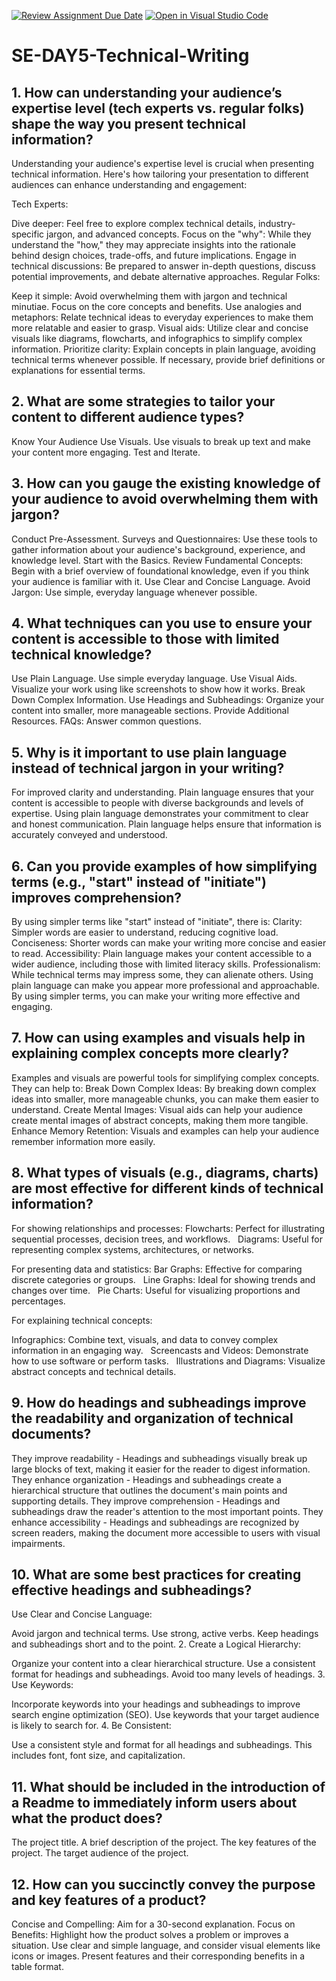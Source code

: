 [![Review Assignment Due Date](https://classroom.github.com/assets/deadline-readme-button-22041afd0340ce965d47ae6ef1cefeee28c7c493a6346c4f15d667ab976d596c.svg)](https://classroom.github.com/a/zsAR-pyY)
[![Open in Visual Studio Code](https://classroom.github.com/assets/open-in-vscode-2e0aaae1b6195c2367325f4f02e2d04e9abb55f0b24a779b69b11b9e10269abc.svg)](https://classroom.github.com/online_ide?assignment_repo_id=17156156&assignment_repo_type=AssignmentRepo)
# SE-DAY5-Technical-Writing
## 1. How can understanding your audience’s expertise level (tech experts vs. regular folks) shape the way you present technical information?
Understanding your audience's expertise level is crucial when presenting technical information. Here's how tailoring your presentation to different audiences can enhance understanding and engagement:

Tech Experts:

Dive deeper: Feel free to explore complex technical details, industry-specific jargon, and advanced concepts.
Focus on the "why": While they understand the "how," they may appreciate insights into the rationale behind design choices, trade-offs, and future implications.
Engage in technical discussions: Be prepared to answer in-depth questions, discuss potential improvements, and debate alternative approaches.
Regular Folks:

Keep it simple: Avoid overwhelming them with jargon and technical minutiae. Focus on the core concepts and benefits.
Use analogies and metaphors: Relate technical ideas to everyday experiences to make them more relatable and easier to grasp.
Visual aids: Utilize clear and concise visuals like diagrams, flowcharts, and infographics to simplify complex information.
Prioritize clarity: Explain concepts in plain language, avoiding technical terms whenever possible. If necessary, provide brief definitions or explanations for essential terms.
## 2. What are some strategies to tailor your content to different audience types?
Know Your Audience
Use Visuals. Use visuals to break up text and make your content more engaging.
Test and Iterate.
## 3. How can you gauge the existing knowledge of your audience to avoid overwhelming them with jargon?
Conduct Pre-Assessment. Surveys and Questionnaires: Use these tools to gather information about your audience's background, experience, and knowledge level.
Start with the Basics. Review Fundamental Concepts: Begin with a brief overview of foundational knowledge, even if you think your audience is familiar with it.
Use Clear and Concise Language. Avoid Jargon: Use simple, everyday language whenever possible.
## 4. What techniques can you use to ensure your content is accessible to those with limited technical knowledge?
Use Plain Language. Use simple everyday language.
Use Visual Aids. Visualize your work using like screenshots to show how it works.
Break Down Complex Information. Use Headings and Subheadings: Organize your content into smaller, more manageable sections.
 Provide Additional Resources. FAQs: Answer common questions.
## 5. Why is it important to use plain language instead of technical jargon in your writing?
For improved clarity and understanding.
Plain language ensures that your content is accessible to people with diverse backgrounds and levels of expertise.
Using plain language demonstrates your commitment to clear and honest communication.
 Plain language helps ensure that information is accurately conveyed and understood.
## 6. Can you provide examples of how simplifying terms (e.g., "start" instead of "initiate") improves comprehension?
By using simpler terms like "start" instead of "initiate", there is:
Clarity: Simpler words are easier to understand, reducing cognitive load.
Conciseness: Shorter words can make your writing more concise and easier to read.
Accessibility: Plain language makes your content accessible to a wider audience, including those with limited literacy skills.
Professionalism: While technical terms may impress some, they can alienate others. Using plain language can make you appear more professional and approachable.
By using simpler terms, you can make your writing more effective and engaging.
## 7. How can using examples and visuals help in explaining complex concepts more clearly?
Examples and visuals are powerful tools for simplifying complex concepts. They can help to:
Break Down Complex Ideas: By breaking down complex ideas into smaller, more manageable chunks, you can make them easier to understand.
Create Mental Images: Visual aids can help your audience create mental images of abstract concepts, making them more tangible.
Enhance Memory Retention: Visuals and examples can help your audience remember information more easily.
## 8. What types of visuals (e.g., diagrams, charts) are most effective for different kinds of technical information?
For showing relationships and processes:
Flowcharts: Perfect for illustrating sequential processes, decision trees, and workflows.   
Diagrams: Useful for representing complex systems, architectures, or networks.

For presenting data and statistics:
Bar Graphs: Effective for comparing discrete categories or groups.   
Line Graphs: Ideal for showing trends and changes over time.   
Pie Charts: Useful for visualizing proportions and percentages.

For explaining technical concepts:

Infographics: Combine text, visuals, and data to convey complex information in an engaging way.   
Screencasts and Videos: Demonstrate how to use software or perform tasks.   
Illustrations and Diagrams: Visualize abstract concepts and technical details.
## 9. How do headings and subheadings improve the readability and organization of technical documents?
They improve readability -  Headings and subheadings visually break up large blocks of text, making it easier for the reader to digest information.
They enhance organization - Headings and subheadings create a hierarchical structure that outlines the document's main points and supporting details.
They improve comprehension - Headings and subheadings draw the reader's attention to the most important points.
They enhance accessibility - Headings and subheadings are recognized by screen readers, making the document more accessible to users with visual impairments.
## 10. What are some best practices for creating effective headings and subheadings?
Use Clear and Concise Language:

Avoid jargon and technical terms.
Use strong, active verbs.
Keep headings and subheadings short and to the point.
2. Create a Logical Hierarchy:

Organize your content into a clear hierarchical structure.
Use a consistent format for headings and subheadings.
Avoid too many levels of headings.
3. Use Keywords:

Incorporate keywords into your headings and subheadings to improve search engine optimization (SEO).
Use keywords that your target audience is likely to search for.
4. Be Consistent:

Use a consistent style and format for all headings and subheadings.
This includes font, font size, and capitalization.
## 11. What should be included in the introduction of a Readme to immediately inform users about what the product does?
The project title.
A brief description of the project.
The key features of the project.
The target audience of the project.
## 12. How can you succinctly convey the purpose and key features of a product?
Concise and Compelling: Aim for a 30-second explanation.
Focus on Benefits: Highlight how the product solves a problem or improves a situation.
Use clear and simple language, and consider visual elements like icons or images.
Present features and their corresponding benefits in a table format.

